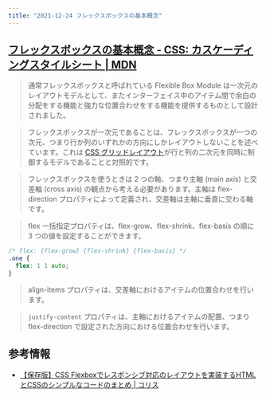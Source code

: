 ```yaml
---
title: "2021-12-24 フレックスボックスの基本概念"
---
```


## [フレックスボックスの基本概念 - CSS: カスケーディングスタイルシート | MDN](https://developer.mozilla.org/ja/docs/Web/CSS/CSS_Flexible_Box_Layout/Basic_Concepts_of_Flexbox)

> 通常フレックスボックスと呼ばれている Flexible Box Module は一次元のレイアウトモデルとして、またインターフェイス中のアイテム間で余白の分配をする機能と強力な位置合わせをする機能を提供するものとして設計されました。

> フレックスボックスが一次元であることは、フレックスボックスが一つの次元、つまり行か列のいずれかの方向にしかレイアウトしないことを述べています。これは [CSS グリッドレイアウト](https://developer.mozilla.org/ja/docs/Web/CSS/CSS_Grid_Layout)が行と列の二次元を同時に制御するモデルであることと対照的です。

> フレックスボックスを使うときは 2 つの軸、つまり主軸 (main axis) と交差軸 (cross axis) の観点から考える必要があります。主軸は flex-direction プロパティによって定義され、交差軸は主軸に垂直に交わる軸です。

> flex 一括指定プロパティは、flex-grow、flex-shrink、flex-basis の順に 3 つの値を設定することができます。

```css
/* flex: {flex-grow} {flex-shrink} {flex-basis} */
.one {
  flex: 1 1 auto;
}
```

> align-items プロパティは、交差軸におけるアイテムの位置合わせを行います。

> `justify-content` プロパティは、主軸におけるアイテムの配置、つまり flex-direction で設定された方向における位置合わせを行います。

## 参考情報

- [【保存版】CSS Flexboxでレスポンシブ対応のレイアウトを実装するHTMLとCSSのシンプルなコードのまとめ \| コリス](https://coliss.com/articles/build-websites/operation/css/5-responsive-layouts-used-flexbox.html)
